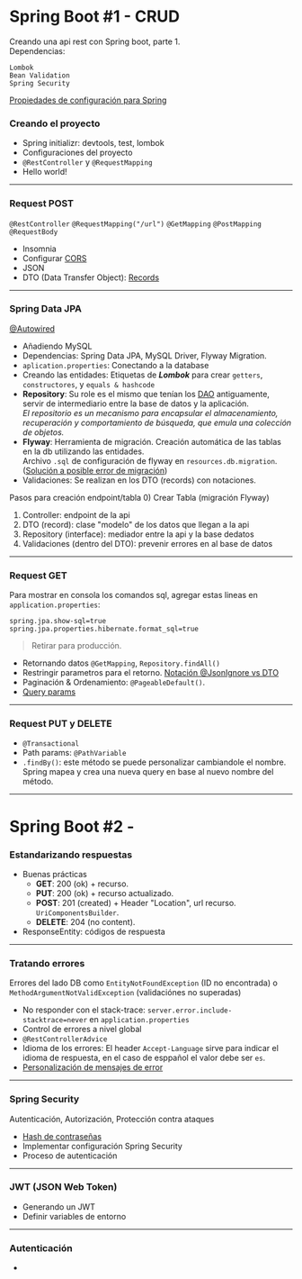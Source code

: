 # Spring Boot #1 - CRUD
Creando una api rest con Spring boot, parte 1.<br>
Dependencias:<br>
```
Lombok
Bean Validation
Spring Security
```
[Propiedades de configuración para Spring](https://docs.spring.io/spring-boot/docs/current/reference/html/application-properties.html)

### Creando el proyecto
* Spring initializr: devtools, test, lombok
* Configuraciones del proyecto
* `@RestController` y `@RequestMapping`
* Hello world!

---
### Request POST
`@RestController` `@RequestMapping("/url")` `@GetMapping` `@PostMapping` `@RequestBody`
* Insomnia
* Configurar [CORS](https://app.aluracursos.com/course/spring-boot-3-desarrollar-api-rest-java/task/83456)
* JSON
* DTO (Data Transfer Object): [Records](https://docs.oracle.com/en/java/javase/16/language/records.html#GUID-6699E26F-4A9B-4393-A08B-1E47D4B2D263)

---
### Spring Data JPA
[@Autowired](https://app.aluracursos.com/course/spring-boot-3-desarrollar-api-rest-java/task/84106)
* Añadiendo MySQL
* Dependencias: Spring Data JPA, MySQL Driver, Flyway Migration.
* `aplication.properties`: Conectando a la database 
* Creando las entidades: Etiquetas de **_Lombok_** para crear `getters`, `constructores`, y ``equals & hashcode``
* **Repository**: Su role es el mismo que tenían los [DAO](https://app.aluracursos.com/course/spring-boot-3-desarrollar-api-rest-java/task/83448) antiguamente, servir de intermediario entre la base de datos y la aplicación.
  <br>_El repositorio es un mecanismo para encapsular el almacenamiento, recuperación y comportamiento de búsqueda, que emula una colección de objetos._
* **Flyway**: Herramienta de migración. Creación automática de las tablas en la db utilizando 
las entidades. <br>Archivo `.sql` de configuración de flyway en `resources.db.migration`.
  ([Solución a posible error de migración](https://app.aluracursos.com/course/spring-boot-3-desarrollar-api-rest-java/task/83460))
* Validaciones: Se realizan en los DTO (records) con notaciones.

Pasos para creación endpoint/tabla
0) Crear Tabla (migración Flyway)
1) Controller: endpoint de la api
2) DTO (record): clase "modelo" de los datos que llegan a la api
3) Repository (interface): mediador entre la api y la base dedatos
4) Validaciones (dentro del DTO): prevenir errores en al base de datos

---
### Request GET
Para mostrar en consola los comandos sql, agregar estas lineas en `application.properties`:

```
spring.jpa.show-sql=true
spring.jpa.properties.hibernate.format_sql=true
```
> Retirar para producción.

* Retornando datos `@GetMapping`, `Repository.findAll()`
* Restringir parametros para el retorno. [Notación @JsonIgnore vs DTO](https://app.aluracursos.com/course/spring-boot-3-desarrollar-api-rest-java/task/83450)
* Paginación & Ordenamiento: `@PageableDefault()`. 
* [Query params](https://app.aluracursos.com/course/spring-boot-3-desarrollar-api-rest-java/task/83451)


---
### Request PUT y DELETE
* `@Transactional`
* Path params: `@PathVariable`
* `.findBy()`: este método se puede personalizar cambiandole el nombre. Spring mapea y crea una nueva query en base al nuevo nombre del método.

--- 
# Spring Boot #2 -

### Estandarizando respuestas
* Buenas prácticas
  * **GET**: 200 (ok) + recurso.
  * **PUT**: 200 (ok) + recurso actualizado.
  * **POST**: 201 (created) + Header "Location", url recurso. `UriComponentsBuilder`.
  * **DELETE**: 204 (no content).
* ResponseEntity: códigos de respuesta

---
### Tratando errores
Errores del lado DB como `EntityNotFoundException` (ID no encontrada) o `MethodArgumentNotValidException` (validaciónes no superadas) 
* No responder con el stack-trace: `server.error.include-stacktrace=never` en `application.properties`
* Control de errores a nivel global
* `@RestControllerAdvice`
* Idioma de los errores: El header `Accept-Language` sirve para indicar el idioma de respuesta, en el caso de esppañol el valor debe ser `es`.
* [Personalización de mensajes de error](https://app.aluracursos.com/course/spring-boot-3-aplique-practicas-proteja-api-rest/task/83812)

---
### Spring Security
Autenticación, Autorización, Protección contra ataques
* [Hash de contraseñas](https://app.aluracursos.com/course/spring-boot-3-aplique-practicas-proteja-api-rest/task/83814)
* Implementar configuración Spring Security
* Proceso de autenticación

---
### JWT (JSON Web Token)
* Generando un JWT
* Definir variables de entorno

---
### Autenticación
* 